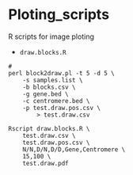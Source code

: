 # Ploting_scripts
R scripts for image ploting


* `draw.blocks.R`

```
# 
perl block2draw.pl -t 5 -d 5 \
    -s samples.list \
    -b blocks.csv \
    -g gene.bed \
    -c centromere.bed \
    -p test.draw.pos.csv \
        > test.draw.csv

Rscript draw.blocks.R \
    test.draw.csv \
    test.draw.pos.csv \
    N/N,D/N,D/D,Gene,Centromere \
    15,100 \
    test.draw.pdf

```
